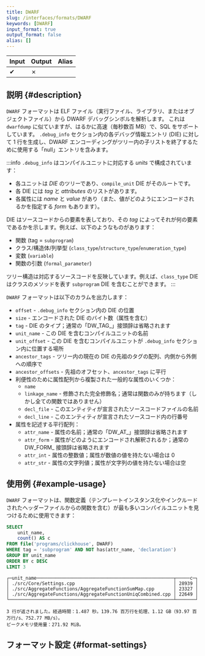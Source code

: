 ```yaml
---
title: DWARF
slug: /interfaces/formats/DWARF
keywords: [DWARF]
input_format: true
output_format: false
alias: []
---
```


| Input | Output  | Alias |
|-------|---------|-------|
| ✔     | ✗       |       |

## 説明 {#description}

`DWARF` フォーマットは ELF ファイル（実行ファイル、ライブラリ、またはオブジェクトファイル）から DWARF デバッグシンボルを解析します。 
これは `dwarfdump` に似ていますが、はるかに高速（毎秒数百 MB）で、SQL をサポートしています。 
`.debug_info` セクション内の各デバッグ情報エントリ (DIE) に対して 1 行を生成し、DWARF エンコーディングがツリー内の子リストを終了するために使用する「null」エントリを含みます。

:::info
`.debug_info` はコンパイルユニットに対応する *units* で構成されています：
- 各ユニットは *DIE* のツリーであり、`compile_unit` DIE がそのルートです。
- 各 DIE には *tag* と *attributes* のリストがあります。
- 各属性には *name* と *value* があり（また、値がどのようにエンコードされるかを指定する *form* もあります）。

DIE はソースコードからの要素を表しており、その *tag* によってそれが何の要素であるかを示します。例えば、以下のようなものがあります：

- 関数 (tag = `subprogram`)
- クラス/構造体/列挙型 (`class_type`/`structure_type`/`enumeration_type`)
- 変数 (`variable`)
- 関数の引数 (`formal_parameter`)

ツリー構造は対応するソースコードを反映しています。例えば、`class_type` DIE はクラスのメソッドを表す `subprogram` DIE を含むことができます。
:::

`DWARF` フォーマットは以下のカラムを出力します：

- `offset` - `.debug_info` セクション内の DIE の位置
- `size` - エンコードされた DIE のバイト数（属性を含む）
- `tag` - DIE のタイプ；通常の「DW_TAG_」接頭辞は省略されます
- `unit_name` - この DIE を含むコンパイルユニットの名前
- `unit_offset` - この DIE を含むコンパイルユニットが `.debug_info` セクション内に位置する場所
- `ancestor_tags` - ツリー内の現在の DIE の先祖のタグの配列、内側から外側への順序で
- `ancestor_offsets` - 先祖のオフセット、`ancestor_tags` に平行
- 利便性のために属性配列から複製された一般的な属性のいくつか：
    - `name`
    - `linkage_name` - 修飾された完全修飾名；通常は関数のみが持ちます（しかし全ての関数ではありません）
    - `decl_file` - このエンティティが宣言されたソースコードファイルの名前
    - `decl_line` - このエンティティが宣言されたソースコード内の行番号
- 属性を記述する平行配列：
    - `attr_name` - 属性の名前；通常の「DW_AT_」接頭辞は省略されます
    - `attr_form` - 属性がどのようにエンコードされ解釈されるか；通常の DW_FORM_ 接頭辞は省略されます
    - `attr_int` - 属性の整数値；属性が数値の値を持たない場合は 0
    - `attr_str` - 属性の文字列値；属性が文字列の値を持たない場合は空

## 使用例 {#example-usage}

`DWARF` フォーマットは、関数定義（テンプレートインスタンス化やインクルードされたヘッダーファイルからの関数を含む）が最も多いコンパイルユニットを見つけるために使用できます：

```sql title="クエリ"
SELECT
    unit_name,
    count() AS c
FROM file('programs/clickhouse', DWARF)
WHERE tag = 'subprogram' AND NOT has(attr_name, 'declaration')
GROUP BY unit_name
ORDER BY c DESC
LIMIT 3
```
```text title="レスポンス"
┌─unit_name──────────────────────────────────────────────────┬─────c─┐
│ ./src/Core/Settings.cpp                                    │ 28939 │
│ ./src/AggregateFunctions/AggregateFunctionSumMap.cpp       │ 23327 │
│ ./src/AggregateFunctions/AggregateFunctionUniqCombined.cpp │ 22649 │
└────────────────────────────────────────────────────────────┴───────┘

3 行が返されました。経過時間：1.487 秒。139.76 百万行を処理、1.12 GB（93.97 百万行/s、752.77 MB/s）。
ピークメモリ使用量：271.92 MiB。
```

## フォーマット設定 {#format-settings}
